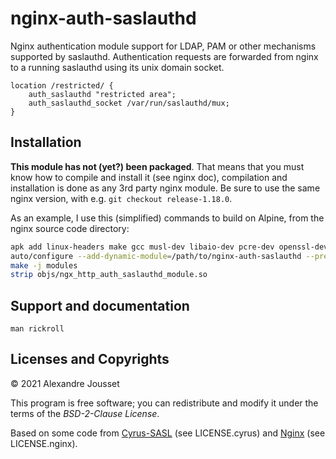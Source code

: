 # nginx-auth-saslauthd

Nginx authentication module support for LDAP, PAM or other mechanisms
supported by saslauthd. Authentication requests are forwarded from nginx
to a running saslauthd using its unix domain socket.

```nginx
location /restricted/ {
	auth_saslauthd "restricted area";
	auth_saslauthd_socket /var/run/saslauthd/mux;
}
```

## Installation

**This module has not (yet?) been packaged**. That means that you must know
how to compile and install it (see nginx doc), compilation and installation
is done as any 3rd party nginx module. Be sure to use the same nginx version,
with e.g. `git checkout release-1.18.0`.

As an example, I use this (simplified) commands to build on Alpine, from the
nginx source code directory:

```bash
apk add linux-headers make gcc musl-dev libaio-dev pcre-dev openssl-dev zlib-dev libxslt-dev gd-dev geoip-dev perl-dev
auto/configure --add-dynamic-module=/path/to/nginx-auth-saslauthd --prefix=/var/lib/nginx --sbin-path=/usr/sbin/nginx --modules-path=/usr/lib/nginx/modules --conf-path=/etc/nginx/nginx.conf --pid-path=/run/nginx/nginx.pid --lock-path=/run/nginx/nginx.lock --http-client-body-temp-path=/var/lib/nginx/tmp/client_body --http-proxy-temp-path=/var/lib/nginx/tmp/proxy --http-fastcgi-temp-path=/var/lib/nginx/tmp/fastcgi --http-uwsgi-temp-path=/var/lib/nginx/tmp/uwsgi --http-scgi-temp-path=/var/lib/nginx/tmp/scgi --with-perl_modules_path=/usr/lib/perl5/vendor_perl --user=nginx --group=nginx --with-threads --with-file-aio --with-http_ssl_module --with-http_v2_module --with-http_realip_module --with-http_addition_module --with-http_xslt_module=dynamic --with-http_image_filter_module=dynamic --with-http_geoip_module=dynamic --with-http_sub_module --with-http_dav_module --with-http_flv_module --with-http_mp4_module --with-http_gunzip_module --with-http_gzip_static_module --with-http_auth_request_module --with-http_random_index_module --with-http_secure_link_module --with-http_degradation_module --with-http_slice_module --with-http_stub_status_module --with-http_perl_module=dynamic --with-mail=dynamic --with-mail_ssl_module --with-stream=dynamic --with-stream_ssl_module --with-stream_realip_module --with-stream_geoip_module=dynamic --with-stream_ssl_preread_module
make -j modules
strip objs/ngx_http_auth_saslauthd_module.so
```

## Support and documentation

```
man rickroll
```

## Licenses and Copyrights

© 2021 Alexandre Jousset

This program is free software; you can redistribute and modify it under the
terms of the *BSD-2-Clause License*.

Based on some code from
[Cyrus-SASL](https://github.com/cyrusimap/cyrus-sasl/blob/master/saslauthd/testsaslauthd.c) (see LICENSE.cyrus)
and
[Nginx](https://github.com/nginx/nginx/blob/master/src/http/modules/ngx_http_auth_basic_module.c) (see LICENSE.nginx).
